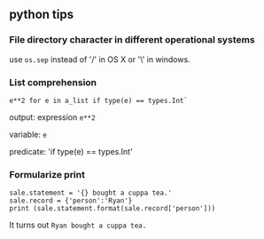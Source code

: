 ## python tips


### File directory character in different operational systems
use `os.sep` instead of '/' in OS X or '\\' in windows.

### List comprehension

    e**2 for e in a_list if type(e) == types.Int`

output: expression `e**2`  

variable: `e`   

predicate: 'if type(e) == types.Int'   



### Formularize print

    sale.statement = '{} bought a cuppa tea.'   
    sale.record = {'person':'Ryan'}     
    print (sale.statement.format(sale.record['person']))    
  
It turns out `Ryan bought a cuppa tea.`   
